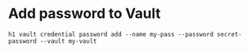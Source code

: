 # Add password to Vault

```
h1 vault credential password add --name my-pass --password secret-password --vault my-vault
```
